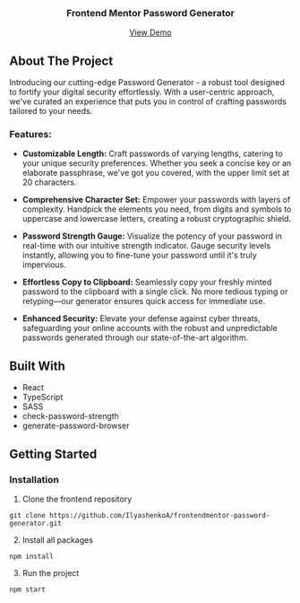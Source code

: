 <br/>
<p align="center">
  <h3 align="center">Frontend Mentor Password Generator</h3>

  <p align="center">
    <a href="https://frontendmentor-password-generator.vercel.app/">View Demo</a>
  </p>
</p>



## About The Project

Introducing our cutting-edge Password Generator - a robust tool designed to fortify your digital security effortlessly. With a user-centric approach, we've curated an experience that puts you in control of crafting passwords tailored to your needs.

### Features:

* <b>Customizable Length:</b> Craft passwords of varying lengths, catering to your unique security preferences. Whether you seek a concise key or an elaborate passphrase, we've got you covered, with the upper limit set at 20 characters.

* <b>Comprehensive Character Set:</b> Empower your passwords with layers of complexity. Handpick the elements you need, from digits and symbols to uppercase and lowercase letters, creating a robust cryptographic shield.

* <b>Password Strength Gauge:</b> Visualize the potency of your password in real-time with our intuitive strength indicator. Gauge security levels instantly, allowing you to fine-tune your password until it's truly impervious.

* <b>Effortless Copy to Clipboard:</b> Seamlessly copy your freshly minted password to the clipboard with a single click. No more tedious typing or retyping—our generator ensures quick access for immediate use.

* <b>Enhanced Security:</b> Elevate your defense against cyber threats, safeguarding your online accounts with the robust and unpredictable passwords generated through our state-of-the-art algorithm.

## Built With

* React
* TypeScript
* SASS
* check-password-strength
* generate-password-browser

## Getting Started

### Installation

1. Clone the frontend repository

```
git clone https://github.com/IlyashenkoA/frontendmentor-password-generator.git
```

2. Install all packages

```
npm install
```

3. Run the project

```
npm start
```  
